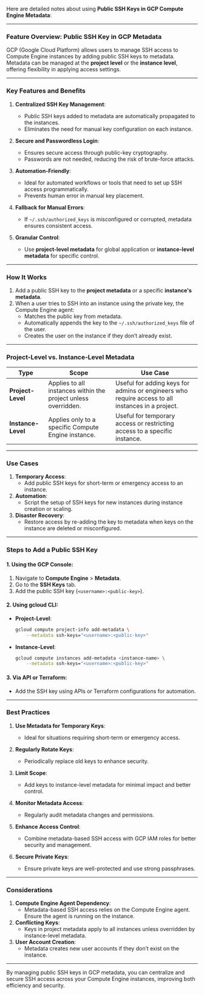 Here are detailed notes about using **Public SSH Keys in GCP Compute Engine Metadata**:

---

### **Feature Overview: Public SSH Key in GCP Metadata**

GCP (Google Cloud Platform) allows users to manage SSH access to Compute Engine instances by adding public SSH keys to metadata. Metadata can be managed at the **project level** or the **instance level**, offering flexibility in applying access settings.

---

### **Key Features and Benefits**

1. **Centralized SSH Key Management**:

   - Public SSH keys added to metadata are automatically propagated to the instances.
   - Eliminates the need for manual key configuration on each instance.

2. **Secure and Passwordless Login**:

   - Ensures secure access through public-key cryptography.
   - Passwords are not needed, reducing the risk of brute-force attacks.

3. **Automation-Friendly**:

   - Ideal for automated workflows or tools that need to set up SSH access programmatically.
   - Prevents human error in manual key placement.

4. **Fallback for Manual Errors**:

   - If `~/.ssh/authorized_keys` is misconfigured or corrupted, metadata ensures consistent access.

5. **Granular Control**:
   - Use **project-level metadata** for global application or **instance-level metadata** for specific control.

---

### **How It Works**

1. Add a public SSH key to the **project metadata** or a specific **instance's metadata**.
2. When a user tries to SSH into an instance using the private key, the Compute Engine agent:
   - Matches the public key from metadata.
   - Automatically appends the key to the `~/.ssh/authorized_keys` file of the user.
   - Creates the user on the instance if they don’t already exist.

---

### **Project-Level vs. Instance-Level Metadata**

| **Type**           | **Scope**                                                      | **Use Case**                                                                                     |
| ------------------ | -------------------------------------------------------------- | ------------------------------------------------------------------------------------------------ |
| **Project-Level**  | Applies to all instances within the project unless overridden. | Useful for adding keys for admins or engineers who require access to all instances in a project. |
| **Instance-Level** | Applies only to a specific Compute Engine instance.            | Useful for temporary access or restricting access to a specific instance.                        |

---

### **Use Cases**

1. **Temporary Access**:
   - Add public SSH keys for short-term or emergency access to an instance.
2. **Automation**:
   - Script the setup of SSH keys for new instances during instance creation or scaling.
3. **Disaster Recovery**:
   - Restore access by re-adding the key to metadata when keys on the instance are deleted or misconfigured.

---

### **Steps to Add a Public SSH Key**

#### 1. **Using the GCP Console**:

1.  Navigate to **Compute Engine** > **Metadata**.
2.  Go to the **SSH Keys** tab.
3.  Add the public SSH key (`<username>:<public-key>`).

#### 2. **Using gcloud CLI**:

- **Project-Level**:
  ```bash
  gcloud compute project-info add-metadata \
      --metadata ssh-keys="<username>:<public-key>"
  ```
- **Instance-Level**:
  ```bash
  gcloud compute instances add-metadata <instance-name> \
      --metadata ssh-keys="<username>:<public-key>"
  ```

#### 3. **Via API or Terraform**:

- Add the SSH key using APIs or Terraform configurations for automation.

---

### **Best Practices**

1. **Use Metadata for Temporary Keys**:
   - Ideal for situations requiring short-term or emergency access.
2. **Regularly Rotate Keys**:

   - Periodically replace old keys to enhance security.

3. **Limit Scope**:

   - Add keys to instance-level metadata for minimal impact and better control.

4. **Monitor Metadata Access**:

   - Regularly audit metadata changes and permissions.

5. **Enhance Access Control**:

   - Combine metadata-based SSH access with GCP IAM roles for better security and management.

6. **Secure Private Keys**:
   - Ensure private keys are well-protected and use strong passphrases.

---

### **Considerations**

1. **Compute Engine Agent Dependency**:
   - Metadata-based SSH access relies on the Compute Engine agent. Ensure the agent is running on the instance.
2. **Conflicting Keys**:
   - Keys in project metadata apply to all instances unless overridden by instance-level metadata.
3. **User Account Creation**:
   - Metadata creates new user accounts if they don’t exist on the instance.

---

By managing public SSH keys in GCP metadata, you can centralize and secure SSH access across your Compute Engine instances, improving both efficiency and security.
